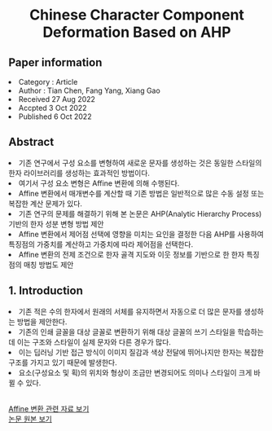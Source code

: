 <div align='center'>
    <h1>Chinese Character Component Deformation Based on AHP</h1>
</div>

<h2>Paper information</h2>
<li>Category : Article</li>
<li>Author : Tian Chen, Fang Yang, Xiang Gao</li>
<li>Received 27 Aug 2022</li>
<li>Accpted 3 Oct 2022</li>
<li>Published 6 Oct 2022</li>

<h2>Abstract</h2>
<li>기존 연구에서 구성 요소를 변형하여 새로운 문자를 생성하는 것은 동일한 스타일의 한자 라이브러리를 생성하는 효과적인 방법이다.</li>
<li>여기서 구성 요소 변형은 Affine 변환에 의해 수행된다.</li>
<li>Affine 변환에서 매개변수를 계산할 때 기존 방법은 일반적으로 많은 수동 설정 또는 복잡한 계산 문제가 있다.</li>
<li>기존 연구의 문제를 해결하기 위해 본 논문은 AHP(Analytic Hierarchy Process)기반의 한자 성분 변형 방법 제안</li>
<li>Affine 변환에서 제어점 선택에 영향을 미치는 요인을 결정한 다음 AHP를 사용하여 특징점의 가중치를 계산하고 가중치에 따라 제어점을 선택한다.</li>
<li>Affine 변환의 전제 조건으로 한자 골격 지도와 이웃 정보를 기반으로 한 한자 특징점의 매칭 방법도 제안</li>

<h2>1. Introduction</h2>
<li>기존 적은 수의 한자에서 원래의 서체를 유지하면서 자동으로 더 많은 문자를 생성하는 방법을 제안한다.</li>
<li>기존의 인쇄 글꼴을 대상 글꼴로 변환하기 위해 대상 글꼴의 쓰기 스타일을 학습하는데 이는 구조와 스타일이 실제 문자와 다른 경우가 많다.</li>
<li>이는 딥러닝 기반 접근 방식이 이미지 질감과 색상 전달에 뛰어나지만 한자는 복잡한 구조를 가지고 있기 때문에 발생한다.</li>
<li>요소(구성요소 및 획)의 위치와 형상이 조금만 변경되어도 의미나 스타일이 크게 바뀔 수 있다.</li>



<br>

<a href='https://kr.mathworks.com/discovery/affine-transformation.html'>Affine 변환 관련 자료 보기</a>
<br>
<a href='https://www.mdpi.com/2076-3417/12/19/10059'>논문 원본 보기</a>